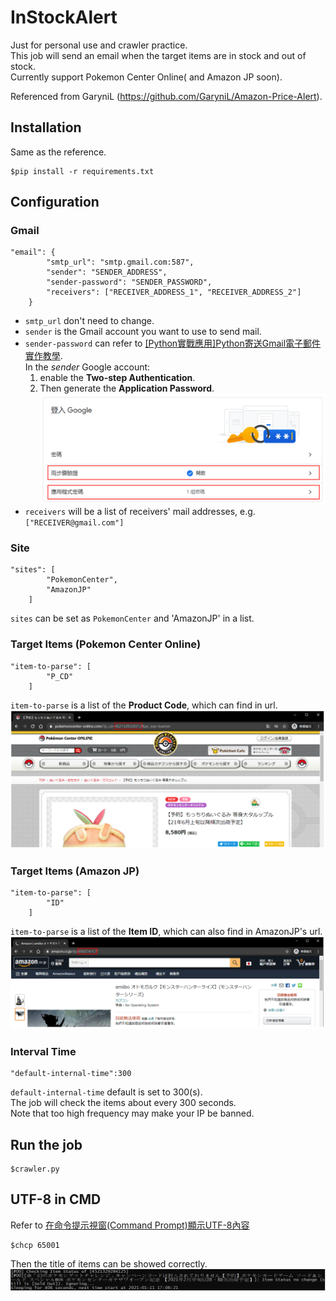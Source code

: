 # InStockAlert
Just for personal use and crawler practice.  
This job will send an email when the target items are in stock and out of stock.  
Currently support Pokemon Center Online( and Amazon JP soon).  

Referenced from GaryniL (https://github.com/GaryniL/Amazon-Price-Alert).

## Installation
Same as the reference.
```
$pip install -r requirements.txt
```

## Configuration
### Gmail
```
"email": {
        "smtp_url": "smtp.gmail.com:587",
        "sender": "SENDER_ADDRESS",
        "sender-password": "SENDER_PASSWORD",
        "receivers": ["RECEIVER_ADDRESS_1", "RECEIVER_ADDRESS_2"]
    }
```
- `smtp_url` don't need to change.
- `sender` is the Gmail account you want to use to send mail.
- `sender-password` can refer to [[Python實戰應用]Python寄送Gmail電子郵件實作教學](https://www.learncodewithmike.com/2020/02/python-email.html).  
In the *sender* Google account:  
    1. enable the **Two-step Authentication**.  
    2. Then generate the **Application Password**.  
![](./images/Gmail.PNG)  
- `receivers` will be a list of receivers' mail addresses, e.g. `["RECEIVER@gmail.com"]`

### Site
```
"sites": [
        "PokemonCenter",
        "AmazonJP"
    ]
```
`sites` can be set as `PokemonCenter` and 'AmazonJP' in a list.

### Target Items (Pokemon Center Online)
```
"item-to-parse": [
        "P_CD"
    ]
```
`item-to-parse` is a list of the **Product Code**, which can find in url.
![](./images/pokemon_center.PNG)  

### Target Items (Amazon JP)
```
"item-to-parse": [
        "ID"
    ]
```
`item-to-parse` is a list of the **Item ID**, which can also find in AmazonJP's url.
![](./images/amazon_jp.PNG)  

### Interval Time
```
"default-internal-time":300
```
`default-internal-time` default is set to 300(s).  
The job will check the items about every 300 seconds.  
Note that too high frequency may make your IP be banned.

## Run the job
```
$crawler.py
```

## UTF-8 in CMD
Refer to [在命令提示視窗(Command Prompt)顯示UTF-8內容](https://blog.darkthread.net/blog/command-prompt-codepage/)
```
$chcp 65001
```
Then the title of items can be showed correctly.  
![](./images/utf8.PNG)  
